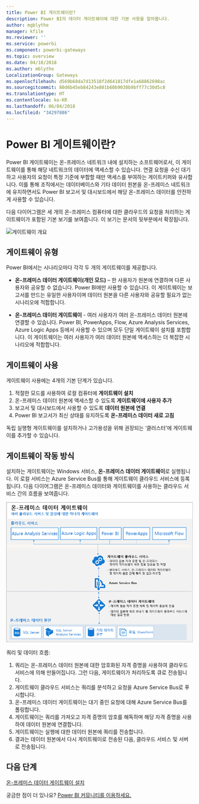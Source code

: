 ```yaml
---
title: Power BI 게이트웨이란?
description: Power BI의 데이터 게이트웨이에 대한 기본 사항을 알아봅니다.
author: mgblythe
manager: kfile
ms.reviewer: ''
ms.service: powerbi
ms.component: powerbi-gateways
ms.topic: overview
ms.date: 04/18/2018
ms.author: mblythe
LocalizationGroup: Gateways
ms.openlocfilehash: d569b68da7d13518f2d641817dfe1a68862698ac
ms.sourcegitcommit: 80d6b45eb84243e801b60b9038b9bff77c30d5c8
ms.translationtype: HT
ms.contentlocale: ko-KR
ms.lasthandoff: 06/04/2018
ms.locfileid: "34297886"
---
```

# <a name="what-are-power-bi-gateways"></a>Power BI 게이트웨이란?

Power BI 게이트웨이는 온-프레미스 네트워크 내에 설치하는 소프트웨어로서, 이 게이트웨이를 통해 해당 네트워크의 데이터에 액세스할 수 있습니다. 연결 요청을 수신 대기하고 사용자의 요청이 특정 기준에 부합할 때만 액세스를 부여하는 게이트키퍼와 유사합니다. 이를 통해 조직에서는 데이터베이스와 기타 데이터 원본을 온-프레미스 네트워크에 유지하면서도 Power BI 보고서 및 대시보드에서 해당 온-프레미스 데이터를 안전하게 사용할 수 있습니다.

다음 다이어그램은 세 개의 온-프레미스 컴퓨터에 대한 클라우드의 요청을 처리하는 게이트웨이가 포함된 기본 보기를 보여줍니다. 이 보기는 문서의 뒷부분에서 확장됩니다.

![게이트웨이 개요](media/service-gateway-getting-started/gateway-overview.png)

## <a name="types-of-gateways"></a>게이트웨이 유형

Power BI에서는 시나리오마다 각각 두 개의 게이트웨이를 제공합니다.

* **온-프레미스 데이터 게이트웨이(개인 모드)** – 한 사용자가 원본에 연결하며 다른 사용자와 공유할 수 없습니다. Power BI에만 사용할 수 있습니다. 이 게이트웨이는 보고서를 만드는 유일한 사용자이며 데이터 원본을 다른 사용자와 공유할 필요가 없는 시나리오에 적합합니다.

* **온-프레미스 데이터 게이트웨이** - 여러 사용자가 여러 온-프레미스 데이터 원본에 연결할 수 있습니다. Power BI, PowerApps, Flow, Azure Analysis Services, Azure Logic Apps 등에서 사용할 수 있으며 모두 단일 게이트웨이 설치를 포함합니다. 이 게이트웨이는 여러 사용자가 여러 데이터 원본에 액세스하는 더 복잡한 시나리오에 적합합니다. 

## <a name="using-a-gateway"></a>게이트웨이 사용

게이트웨이 사용에는 4개의 기본 단계가 있습니다.

1. 적절한 모드를 사용하여 로컬 컴퓨터에 **게이트웨이 설치**
2. 온-프레미스 데이터 원본에 액세스할 수 있도록 **게이트웨이에 사용자 추가**
3. 보고서 및 대시보드에서 사용할 수 있도록 **데이터 원본에 연결**
4. Power BI 보고서가 최신 상태를 유지하도록 **온-프레미스 데이터 새로 고침**

독립 실행형 게이트웨이를 설치하거나 고가용성을 위해 권장되는 ‘클러스터’에 게이트웨이를 추가할 수 있습니다.

## <a name="how-gateways-work"></a>게이트웨이 작동 방식

설치하는 게이트웨이는 Windows 서비스, **온-프레미스 데이터 게이트웨이**로 실행됩니다. 이 로컬 서비스는 Azure Service Bus를 통해 게이트웨이 클라우드 서비스에 등록됩니다. 다음 다이어그램은 온-프레미스 데이터와 게이트웨이를 사용하는 클라우드 서비스 간의 흐름을 보여줍니다.

![게이트웨이 데이터 흐름이 있는 다이어그램](media/service-gateway-getting-started/gateway-how-it-works.png)

쿼리 및 데이터 흐름:

1. 쿼리는 온-프레미스 데이터 원본에 대한 암호화된 자격 증명을 사용하여 클라우드 서비스에 의해 만들어집니다. 그런 다음, 게이트웨이가 처리하도록 큐로 전송됩니다.
2. 게이트웨이 클라우드 서비스는 쿼리를 분석하고 요청을 Azure Service Bus로 푸시합니다.
3. 온-프레미스 데이터 게이트웨이는 대기 중인 요청에 대해 Azure Service Bus를 폴링합니다.
4. 게이트웨이는 쿼리를 가져오고 자격 증명의 암호를 해독하며 해당 자격 증명을 사용하여 데이터 원본에 연결합니다.
5. 게이트웨이는 실행에 대한 데이터 원본에 쿼리를 전송합니다.
6. 결과는 데이터 원본에서 다시 게이트웨이로 전송된 다음, 클라우드 서비스 및 서버로 전송됩니다.

## <a name="next-steps"></a>다음 단계
[온-프레미스 데이터 게이트웨이 설치](service-gateway-install.md)

궁금한 점이 더 있나요? [Power BI 커뮤니티를 이용하세요.](http://community.powerbi.com/)

